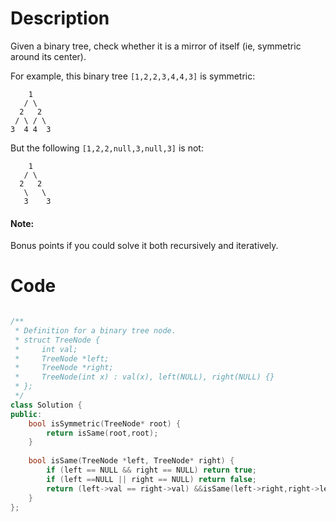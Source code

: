 # Description 

Given a binary tree, check whether it is a mirror of itself (ie, symmetric around its center).

For example, this binary tree `[1,2,2,3,4,4,3]` is symmetric:

```
    1
   / \
  2   2
 / \ / \
3  4 4  3

```

But the following `[1,2,2,null,3,null,3]` is not:

```
    1
   / \
  2   2
   \   \
   3    3
```

#### Note:
Bonus points if you could solve it both recursively and iteratively.

# Code 

```cpp

/**
 * Definition for a binary tree node.
 * struct TreeNode {
 *     int val;
 *     TreeNode *left;
 *     TreeNode *right;
 *     TreeNode(int x) : val(x), left(NULL), right(NULL) {}
 * };
 */
class Solution {
public:
    bool isSymmetric(TreeNode* root) {
        return isSame(root,root);
    }
    
    bool isSame(TreeNode *left, TreeNode* right) {
        if (left == NULL && right == NULL) return true;
        if (left ==NULL || right == NULL) return false;
        return (left->val == right->val) &&isSame(left->right,right->left) && isSame(left->left,right->right);
    }
};

```

